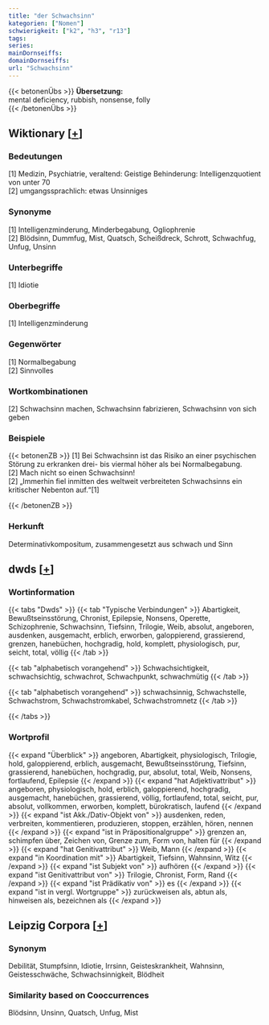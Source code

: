 ```yaml
---
title: "der Schwachsinn"
kategorien: ["Nomen"]
schwierigkeit: ["k2", "h3", "r13"]
tags:
series:
mainDornseiffs:
domainDornseiffs:
url: "Schwachsinn"
---
```


{{< betonenÜbs >}}
**Übersetzung:**  
mental deficiency, rubbish, nonsense, folly  
{{< /betonenÜbs >}}

## Wiktionary [[+](https://de.wiktionary.org/wiki/Schwachsinn)]

### Bedeutungen
[1] Medizin, Psychiatrie, veraltend: Geistige Behinderung: Intelligenzquotient von unter 70  
[2] umgangssprachlich: etwas Unsinniges  

### Synonyme
[1] Intelligenzminderung, Minderbegabung, Ogliophrenie  
[2] Blödsinn, Dummfug, Mist, Quatsch, Scheißdreck, Schrott, Schwachfug, Unfug, Unsinn  

### Unterbegriffe
[1] Idiotie  

### Oberbegriffe
[1] Intelligenzminderung  

### Gegenwörter
[1] Normalbegabung  
[2] Sinnvolles  

### Wortkombinationen
[2] Schwachsinn machen, Schwachsinn fabrizieren, Schwachsinn von sich geben  

### Beispiele
{{< betonenZB >}}
[1] Bei Schwachsinn ist das Risiko an einer psychischen Störung zu erkranken drei- bis viermal höher als bei Normalbegabung.  
[2] Mach nicht so einen Schwachsinn!  
[2] „Immerhin fiel inmitten des weltweit verbreiteten Schwachsinns ein kritischer Nebenton auf.“[1]  

{{< /betonenZB >}}
### Herkunft
Determinativkompositum, zusammengesetzt aus schwach und Sinn  



## dwds [[+](https://www.dwds.de/wb/Schwachsinn)]

### Wortinformation
{{< tabs "Dwds" >}}
{{< tab "Typische Verbindungen" >}}
Abartigkeit, Bewußtseinsstörung, Chronist, Epilepsie, Nonsens, Operette, Schizophrenie, Schwachsinn, Tiefsinn, Trilogie, Weib, absolut, angeboren, ausdenken, ausgemacht, erblich, erworben, galoppierend, grassierend, grenzen, hanebüchen, hochgradig, hold, komplett, physiologisch, pur, seicht, total, völlig
{{< /tab >}}

{{< tab "alphabetisch vorangehend" >}}
Schwachsichtigkeit, schwachsichtig, schwachrot, Schwachpunkt, schwachmütig
{{< /tab >}}

{{< tab "alphabetisch vorangehend" >}}
schwachsinnig, Schwachstelle, Schwachstrom, Schwachstromkabel, Schwachstromnetz
{{< /tab >}}

{{< /tabs >}}

### Wortprofil
{{< expand "Überblick" >}} angeboren, Abartigkeit, physiologisch, Trilogie, hold, galoppierend, erblich, ausgemacht, Bewußtseinsstörung, Tiefsinn, grassierend, hanebüchen, hochgradig, pur, absolut, total, Weib, Nonsens, fortlaufend, Epilepsie {{< /expand >}}
{{< expand "hat Adjektivattribut" >}} angeboren, physiologisch, hold, erblich, galoppierend, hochgradig, ausgemacht, hanebüchen, grassierend, völlig, fortlaufend, total, seicht, pur, absolut, vollkommen, erworben, komplett, bürokratisch, laufend {{< /expand >}}
{{< expand "ist Akk./Dativ-Objekt von" >}} ausdenken, reden, verbreiten, kommentieren, produzieren, stoppen, erzählen, hören, nennen {{< /expand >}}
{{< expand "ist in Präpositionalgruppe" >}} grenzen an, schimpfen über, Zeichen von, Grenze zum, Form von, halten für {{< /expand >}}
{{< expand "hat Genitivattribut" >}} Weib, Mann {{< /expand >}}
{{< expand "in Koordination mit" >}} Abartigkeit, Tiefsinn, Wahnsinn, Witz {{< /expand >}}
{{< expand "ist Subjekt von" >}} aufhören {{< /expand >}}
{{< expand "ist Genitivattribut von" >}} Trilogie, Chronist, Form, Rand {{< /expand >}}
{{< expand "ist Prädikativ von" >}} es {{< /expand >}}
{{< expand "ist in vergl. Wortgruppe" >}} zurückweisen als, abtun als, hinweisen als, bezeichnen als {{< /expand >}}

## Leipzig Corpora [[+](https://corpora.uni-leipzig.de/en/res?word=Schwachsinn&corpusId=deu_newscrawl-public_2018)]


### Synonym
Debilität, Stumpfsinn, Idiotie, Irrsinn, Geisteskrankheit, Wahnsinn, Geistesschwäche, Schwachsinnigkeit, Blödheit


### Similarity based on Cooccurrences
Blödsinn, Unsinn, Quatsch, Unfug, Mist

